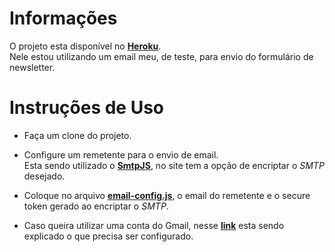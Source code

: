 # Informações

O projeto esta disponível no **[Heroku](https://ferpavanello-linx.herokuapp.com/)**. <br>
Nele estou utilizando um email meu, de teste, para envio do formulário de newsletter.

# Instruções de Uso

- Faça um clone do projeto.

- Configure um remetente para o envio de email. <br>
  Esta sendo utilizado o **[SmtpJS](https://www.smtpjs.com)**, no site tem a opção de encriptar o _SMTP_ desejado.

- Coloque no arquivo **[email-config.js](https://github.com/ferpavanello/frontend-developer-challenge/blob/master/js/email-config.js)**, o email do remetente e o secure token gerado ao encriptar o _SMTP_.

- Caso queira utilizar uma conta do Gmail, nesse **[link](https://www.hostinger.com.br/tutoriais/aprenda-a-utilizar-o-smtp-google/)** esta sendo explicado o que precisa ser configurado.
